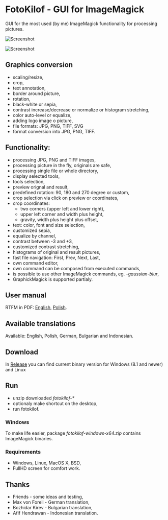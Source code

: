 # FotoKilof - GUI for ImageMagick
GUI for the most used (by me) ImageMagick functionality for processing pictures. 

![Screenshot](https://raw.githubusercontent.com/TeaM-TL/FotoKilof/master/screenshots/fotokilof.png)

![Screenshot](https://raw.githubusercontent.com/TeaM-TL/FotoKilof/master/screenshots/fotokilof1.png)

## Graphics conversion
 - scaling/resize,
 - crop,
 - text annotation,
 - border around picture,
 - rotation,
 - black-white or sepia,
 - contrast increase/decrease or normalize or histogram stretching,
 - color auto-level or equalize,
 - adding logo image o picture,
 - file formats: JPG, PNG, TIFF, SVG
 - format conversion into JPG, PNG, TIFF.

## Functionality:
 - processing JPG, PNG and TIFF images,
 - processing picture in the fly, originals are safe,
 - processing single file or whole directory,
 - display selected tools,
 - tools selection,
 - preview orignal and result,
 - predefined rotation: 90, 180 and 270 degree or custom,
 - crop selection via click on preview or coordinates,
 - crop coordinates:
   - two corners (upper left and lower right),
   - upper left corner and width plus height,
   - gravity, width plus height plus offset,
 - text: color, font and size selection,
 - customized sepia,
 - equalize by channel,
 - contrast between -3 and +3,
 - customized contrast stretching,
 - histograms of original and result pictures,
 - fast file navigation: First, Prev, Next, Last,
 - own command editor,
 - own command can be composed from executed commands,
 - is possible to use other ImageMagick commands, eg. *-gaussian-blur*,
 - GraphickMagick is supported partialy.

## User manual
RTFM in PDF: [English](https://raw.githubusercontent.com/TeaM-TL/FotoKilof/master/doc/en/fotokilof.pdf), [Polish](https://raw.githubusercontent.com/TeaM-TL/FotoKilof/master/doc/pl/fotokilof.pdf).

## Available translations
Available: English, Polish, German, Bulgarian and Indonesian.

## Download 
In [Release](https://github.com/TeaM-TL/FotoKilof/releases) you can find current binary version for Windows (8.1 and newer) and Linux

## Run
 - unzip downloaded *fotokilof-\**
 - optionaly make shortcut on the desktop,
 - run fotokilof.

### Windows
To make life easier, package *fotokilof-windows-x64.zip* contains ImageMagick binaries.

### Requirements
 - Windows, Linux, MacOS X, BSD,
 - FullHD screen for comfort work.

## Thanks
 - Friends - some ideas and testing,
 - Max von Forell - German translation,
 - Bozhidar Kirev - Bulgarian translation,
 - Afif Hendrawan - Indonesian translation.


